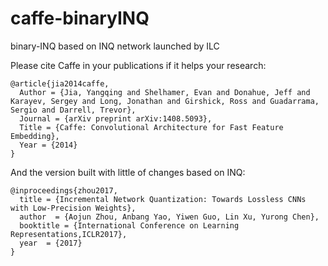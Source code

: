 # caffe-binaryINQ
binary-INQ based on INQ network launched by ILC

Please cite Caffe in your publications if it helps your research:

    @article{jia2014caffe,
      Author = {Jia, Yangqing and Shelhamer, Evan and Donahue, Jeff and Karayev, Sergey and Long, Jonathan and Girshick, Ross and Guadarrama, Sergio and Darrell, Trevor},
      Journal = {arXiv preprint arXiv:1408.5093},
      Title = {Caffe: Convolutional Architecture for Fast Feature Embedding},
      Year = {2014}
    }
    
And the version built with little of changes based on INQ:

    @inproceedings{zhou2017,
      title = {Incremental Network Quantization: Towards Lossless CNNs with Low-Precision Weights},
      author  = {Aojun Zhou, Anbang Yao, Yiwen Guo, Lin Xu, Yurong Chen},
      booktitle = {International Conference on Learning Representations,ICLR2017},
      year  = {2017}
    }
